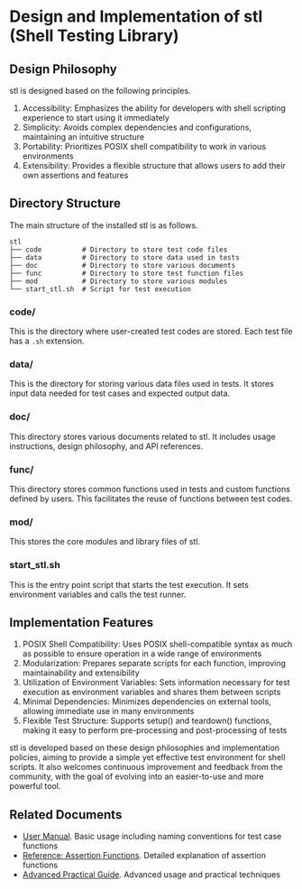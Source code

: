 # Design and Implementation of stl (Shell Testing Library)

## Design Philosophy

stl is designed based on the following principles.

1. Accessibility: Emphasizes the ability for developers with shell scripting experience to start using it immediately
2. Simplicity: Avoids complex dependencies and configurations, maintaining an intuitive structure
3. Portability: Prioritizes POSIX shell compatibility to work in various environments
4. Extensibility: Provides a flexible structure that allows users to add their own assertions and features

## Directory Structure

The main structure of the installed stl is as follows.

```
stl
├── code          # Directory to store test code files
├── data          # Directory to store data used in tests
├── doc           # Directory to store various documents
├── func          # Directory to store test function files
├── mod           # Directory to store various modules
└── start_stl.sh  # Script for test execution
```

### code/

This is the directory where user-created test codes are stored.
Each test file has a `.sh` extension.

### data/

This is the directory for storing various data files used in tests.
It stores input data needed for test cases and expected output data.

### doc/

This directory stores various documents related to stl.
It includes usage instructions, design philosophy, and API references.

### func/

This directory stores common functions used in tests and custom functions defined by users.
This facilitates the reuse of functions between test codes.

### mod/

This stores the core modules and library files of stl.

### start_stl.sh

This is the entry point script that starts the test execution.
It sets environment variables and calls the test runner.

## Implementation Features

1. POSIX Shell Compatibility: Uses POSIX shell-compatible syntax as much as possible to ensure operation in a wide range of environments
2. Modularization: Prepares separate scripts for each function, improving maintainability and extensibility
3. Utilization of Environment Variables: Sets information necessary for test execution as environment variables and shares them between scripts
4. Minimal Dependencies: Minimizes dependencies on external tools, allowing immediate use in many environments
5. Flexible Test Structure: Supports setup() and teardown() functions, making it easy to perform pre-processing and post-processing of tests

stl is developed based on these design philosophies and implementation policies, aiming to provide a simple yet effective test environment for shell scripts.
It also welcomes continuous improvement and feedback from the community, with the goal of evolving into an easier-to-use and more powerful tool.

## Related Documents

- [User Manual](user_manual.md). Basic usage including naming conventions for test case functions
- [Reference: Assertion Functions](reference_assertion_functions.md). Detailed explanation of assertion functions
- [Advanced Practical Guide](advanced_practical_guide.md). Advanced usage and practical techniques
